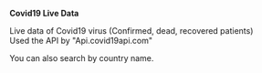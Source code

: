 **Covid19 Live Data**

Live data of Covid19 virus (Confirmed, dead, recovered patients) <br />
Used the API by "Api.covid19api.com"

You can also search by country name.
